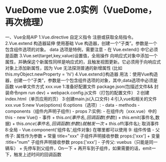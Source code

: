 # VueDome vue 2.0实例（VueDome，再次梳理）
一、Vue全局AIP
  1.Vue.directive 自定义指令
  	注册或获取全局指令。
  2.Vue.extend 构造器延伸
	使用基础 Vue 构造器，创建一个“子类”。参数是一个包含组件选项的对象。
  	data 选项是特例，需要注意 - 在 Vue.extend() 中它必须是函数
  3.Vue.set(target,key,value)设置值，全局操作
  	向响应式对象中添加一个属性，并确保这个新属性同样是响应式的，且触发视图更新。它必须用于向响应式对象上添加新属性，因为 Vue 无法探测普通的新增属性 	   (比如 this.myObject.newProperty = 'hi')
  4.Vue.extend()构造器
  	用法：使用Vue构造器，创建一个“子类”，参数是一个包含组件选项的对象，其中,data选项中必须是函数
 vue单文件方式 xxx.vue
 1:准备好配置文件 package.json(包描述文件&& 封装命令npm run dev) + webpack.config.js文件（打包的配置文件）
 2:创建index.html（单页应用的页）
 3:创建main.js(入口文件) 
 4:引入vue和相关的文件xxx.vue
 5:new Vue(options)
 6:options（选项）: 
    - data
    - methods
    - components（组件内声明子组件)
    - props
 7:实例:
    - 在组件内（xxx.vue）中的this
    - new Vue()
    - 事件
        + this.$on(事件名,回调函数(参数))
        + this.$emit(事件名,数据)
        + this.$once(事件名,回调函数(参数)) 就触发一次
        + this.$off(事件名); 取消事件
 8:全局
    - Vue.component('组件名',组件对象)  在哪里都可以使用
 9: 组件传值
    - 父传子: 属性作为参数
        + 常量 title="xxx"   子组件声明接收参数 props:['xxx']
        + 变量 :title="num"  子组件声明接收参数 props:['xxx']
    - 子传父: vuebus（只能是同一辆车）
        + 先停车到父组件，On一下
        + 再开车到子组件，如果需要的话，emit一下，触发上述时间的回调函数
